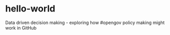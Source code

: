 # hello-world
Data driven decision making - exploring how #opengov policy making might work in GitHub
